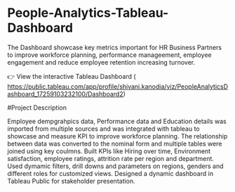 # People-Analytics-Tableau-Dashboard
The Dashboard showcase key metrics important for HR Business Partners to improve workforce planning, performance manageement, employee engagement and reduce employee retention increasing turnover. 

👉 View the interactive Tableau Dashboard ( https://public.tableau.com/app/profile/shivani.kanodia/viz/PeopleAnalyticsDashboard_17259103232100/Dashboard2)

#Project Description

Employee dempgrahpics data, Performance data and Education details was imported from multiple sources and was integrated with tableau to showcase and measure KPI to improve workforce planning. 
The relationship between data was converted to the nominal form and multiple tables were joined using key coulmns. 
Built KPIs like Hiring over time, Environment satisfaction, employee ratings, attrition rate per region and department.
Used dymamic filters, drill downs and parameters on regions, genders and different roles for customized views. 
Designed a dynamic dashboard in Tableau Public for stakeholder presentation.
